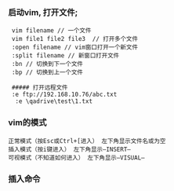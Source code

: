 ### 启动vim, 打开文件;

 ```
  vim filename // 一个文件
  vim file1 file2 file3  // 打开多个文件
  :open filename // vim窗口打开一个新文件
  :split filename // 新窗口打开文件
  :bn // 切换到下一个文件
  :bp // 切换到上一个文件
  
  ##### 打开远程文件
  :e ftp://192.168.10.76/abc.txt
   :e \qadrive\test\1.txt
 ```
 
 
 
 ### vim的模式
 
 ```
 正常模式（按Esc或Ctrl+[进入） 左下角显示文件名或为空 
 插入模式（按i键进入） 左下角显示–INSERT– 
 可视模式（不知道如何进入） 左下角显示–VISUAL–
 ```
 
 ### 插入命令
 
 